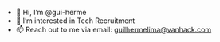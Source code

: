 - 👋 Hi, I’m @gui-herme
- 👀 I’m interested in Tech Recruitment 
- 📫 Reach out to me via email: guilhermelima@vanhack.com
